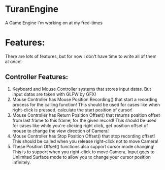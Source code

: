 # TuranEngine
A Game Engine I'm working on at my free-times

# Features:
There are lots of features, but for now I don't have time to write all of them at once!

## Controller Features:
1. Keyboard and Mouse Controller systems that stores input datas. But input datas are taken with GLFW by GFX!
2. Mouse Controller has Mouse Position Recording() that start a recording process for the calling function! This should be used for cases like when right-click is pressed, calculate the start position of cursor!
3. Mouse Controller has Return Position Offset() that returns position offset from last frame to this frame, for the given record! This should be used for cases like while you're clicking right click, get position offset of mouse to change the view direction of Camera!
4. Mouse Controller has Stop Position Offset() that stop recording offset! This should be called when you release right-click not to move Camera!
5. These Position Offset() functions also support cursor mode changing! This is to support when you right-click to move Camera, Input goes to Unlimited Surface mode to allow you to change your cursor position infinitely.
